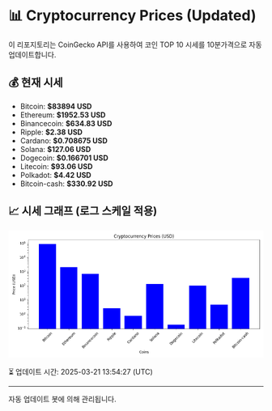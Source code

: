 
# 📊 Cryptocurrency Prices (Updated)

이 리포지토리는 CoinGecko API를 사용하여 코인 TOP 10 시세를 10분가격으로 자동 업데이트합니다.

## 💰 현재 시세
- Bitcoin: **$83894 USD**
- Ethereum: **$1952.53 USD**
- Binancecoin: **$634.83 USD**
- Ripple: **$2.38 USD**
- Cardano: **$0.708675 USD**
- Solana: **$127.06 USD**
- Dogecoin: **$0.166701 USD**
- Litecoin: **$93.06 USD**
- Polkadot: **$4.42 USD**
- Bitcoin-cash: **$330.92 USD**

## 📈 시세 그래프 (로그 스케일 적용)
![Crypto Prices](crypto_prices.png)

⏳ 업데이트 시간: 2025-03-21 13:54:27 (UTC)

---
자동 업데이트 봇에 의해 관리됩니다.
